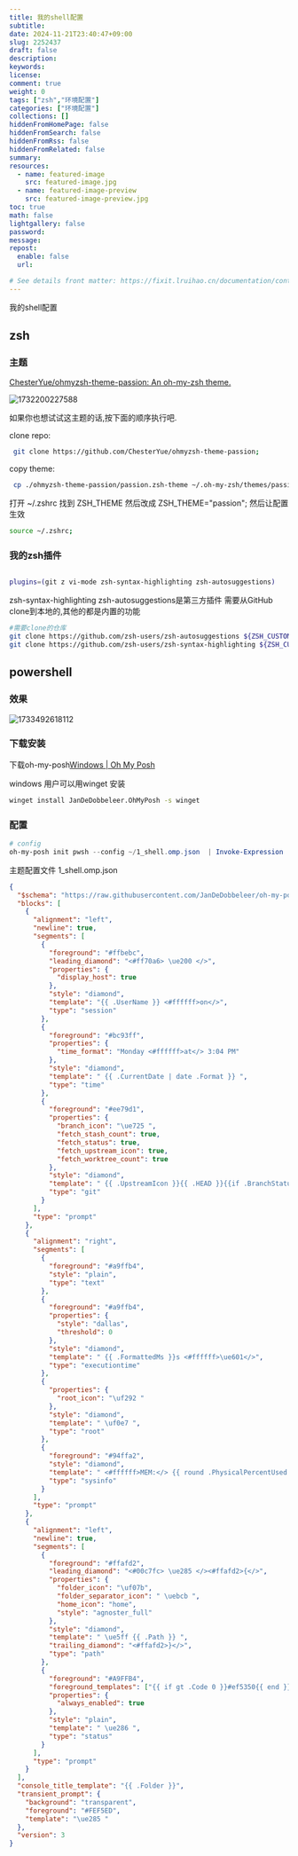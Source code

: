 ```yaml
---
title: 我的shell配置
subtitle:
date: 2024-11-21T23:40:47+09:00
slug: 2252437
draft: false
description:
keywords:
license:
comment: true
weight: 0
tags: ["zsh","环境配置"]
categories: ["环境配置"]
collections: []
hiddenFromHomePage: false
hiddenFromSearch: false
hiddenFromRss: false
hiddenFromRelated: false
summary:
resources:
  - name: featured-image
    src: featured-image.jpg
  - name: featured-image-preview
    src: featured-image-preview.jpg
toc: true
math: false
lightgallery: false
password:
message:
repost:
  enable: false
  url:

# See details front matter: https://fixit.lruihao.cn/documentation/content-management/introduction/#front-matter
---
```

 我的shell配置

<!--more-->
## zsh
### 主题
[ChesterYue/ohmyzsh-theme-passion: An oh-my-zsh theme.](https://github.com/ChesterYue/ohmyzsh-theme-passion)

![1732200227588](image/my_shell_config/1732200227588.png)


如果你也想试试这主题的话,按下面的顺序执行吧.

clone repo:
```bash
 git clone https://github.com/ChesterYue/ohmyzsh-theme-passion;
```
copy theme:
```bash
 cp ./ohmyzsh-theme-passion/passion.zsh-theme ~/.oh-my-zsh/themes/passion.zsh-theme;

```
打开 ~/.zshrc 找到 ZSH_THEME 然后改成 ZSH_THEME="passion";
然后让配置生效
```bash
source ~/.zshrc;
```

### 我的zsh插件

```bash

plugins=(git z vi-mode zsh-syntax-highlighting zsh-autosuggestions)

```
zsh-syntax-highlighting zsh-autosuggestions是第三方插件
需要从GitHub clone到本地的,其他的都是内置的功能

```bash
#需要clone的仓库
git clone https://github.com/zsh-users/zsh-autosuggestions ${ZSH_CUSTOM:-$HOME/.oh-my-zsh/custom}/plugins/zsh-autosuggestions
git clone https://github.com/zsh-users/zsh-syntax-highlighting ${ZSH_CUSTOM:-~/.oh-my-zsh/custom}/plugins/zsh-syntax-highlighting
```

## powershell 


### 效果

![1733492618112](image/my_shell_config/1733492618112.png)

### 下载安装

下载oh-my-posh[Windows | Oh My Posh](https://ohmyposh.dev/docs/installation/windows)

windows 用户可以用winget 安装

```bash
winget install JanDeDobbeleer.OhMyPosh -s winget
```


### 配置
```powershell
# config
oh-my-posh init pwsh --config ~/1_shell.omp.json  | Invoke-Expression
```
主题配置文件 1_shell.omp.json

```json                                                                                                                                     
{                                                                                                                                                            
  "$schema": "https://raw.githubusercontent.com/JanDeDobbeleer/oh-my-posh/main/themes/schema.json",                                                          
  "blocks": [
    {
      "alignment": "left",
      "newline": true,
      "segments": [
        {
          "foreground": "#ffbebc",
          "leading_diamond": "<#ff70a6> \ue200 </>",
          "properties": {
            "display_host": true
          },
          "style": "diamond",
          "template": "{{ .UserName }} <#ffffff>on</>",
          "type": "session"
        },
        {
          "foreground": "#bc93ff",
          "properties": {
            "time_format": "Monday <#ffffff>at</> 3:04 PM"
          },
          "style": "diamond",
          "template": " {{ .CurrentDate | date .Format }} ",
          "type": "time"
        },
        {
          "foreground": "#ee79d1",
          "properties": {
            "branch_icon": "\ue725 ",
            "fetch_stash_count": true,
            "fetch_status": true,
            "fetch_upstream_icon": true,
            "fetch_worktree_count": true
          },
          "style": "diamond",
          "template": " {{ .UpstreamIcon }}{{ .HEAD }}{{if .BranchStatus }} {{ .BranchStatus }}{{ end }}{{ if .Working.Changed }} \uf044 {{ .Working.String }}{{ end }}{{ if and (.Working.Changed) (.Staging.Changed) }} |{{ end }}{{ if .Staging.Changed }} \uf046 {{ .Staging.String }}{{ end }}{{ if gt .StashCount 0 }} \ueb4b {{ .StashCount }}{{ end }} ",
          "type": "git"
        }
      ],
      "type": "prompt"
    },
    {
      "alignment": "right",
      "segments": [
        {
          "foreground": "#a9ffb4",
          "style": "plain",
          "type": "text"
        },
        {
          "foreground": "#a9ffb4",
          "properties": {
            "style": "dallas",
            "threshold": 0
          },
          "style": "diamond",
          "template": " {{ .FormattedMs }}s <#ffffff>\ue601</>",
          "type": "executiontime"
        },
        {
          "properties": {
            "root_icon": "\uf292 "
          },
          "style": "diamond",
          "template": " \uf0e7 ",
          "type": "root"
        },
        {
          "foreground": "#94ffa2",
          "style": "diamond",
          "template": " <#ffffff>MEM:</> {{ round .PhysicalPercentUsed .Precision }}% ({{ (div ((sub .PhysicalTotalMemory .PhysicalFreeMemory)|float64) 1073741824.0) }}/{{ (div .PhysicalTotalMemory 1073741824.0) }}GB)",
          "type": "sysinfo"
        }
      ],
      "type": "prompt"
    },
    {
      "alignment": "left",
      "newline": true,
      "segments": [
        {
          "foreground": "#ffafd2",
          "leading_diamond": "<#00c7fc> \ue285 </><#ffafd2>{</>",
          "properties": {
            "folder_icon": "\uf07b",
            "folder_separator_icon": " \uebcb ",
            "home_icon": "home",
            "style": "agnoster_full"
          },
          "style": "diamond",
          "template": " \ue5ff {{ .Path }} ",
          "trailing_diamond": "<#ffafd2>}</>",
          "type": "path"
        },
        {
          "foreground": "#A9FFB4",
          "foreground_templates": ["{{ if gt .Code 0 }}#ef5350{{ end }}"],
          "properties": {
            "always_enabled": true
          },
          "style": "plain",
          "template": " \ue286 ",
          "type": "status"
        }
      ],
      "type": "prompt"
    }
  ],
  "console_title_template": "{{ .Folder }}",
  "transient_prompt": {
    "background": "transparent",
    "foreground": "#FEF5ED",
    "template": "\ue285 "
  },
  "version": 3
}

```